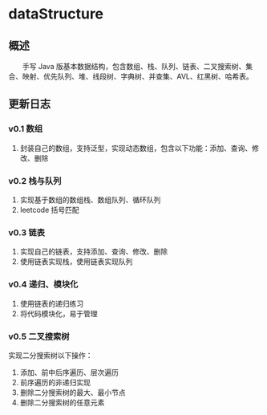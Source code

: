 # dataStructure

## 概述

&emsp;&emsp;手写 Java 版基本数据结构，包含数组、栈、队列、链表、二叉搜索树、集合、映射、优先队列、堆、线段树、字典树、并查集、AVL、红黑树、哈希表。

## 更新日志

### v0.1 数组

1. 封装自己的数组，支持泛型，实现动态数组，包含以下功能：添加、查询、修改、删除

### v0.2 栈与队列

1. 实现基于数组的数组栈、数组队列、循环队列
2. leetcode 括号匹配

### v0.3 链表

1. 实现自己的链表，支持添加、查询、修改、删除
2. 使用链表实现栈，使用链表实现队列

### v0.4 递归、模块化

1. 使用链表的递归练习
2. 将代码模块化，易于管理

### v0.5 二叉搜索树

实现二分搜索树以下操作：
1. 添加、前中后序遍历、层次遍历
2. 前序遍历的非递归实现
3. 删除二分搜索树的最大、最小节点
4. 删除二分搜索树的任意元素
